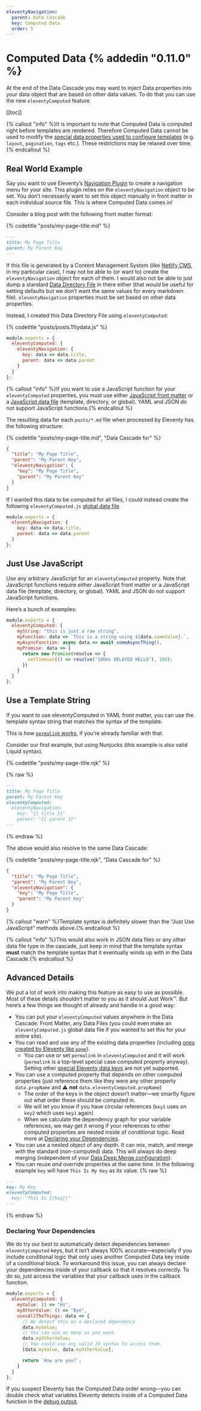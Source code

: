 ```yaml
---
eleventyNavigation:
  parent: Data Cascade
  key: Computed Data
  order: 5
---
```

# Computed Data {% addedin "0.11.0" %}

At the end of the Data Cascade you may want to inject Data properties into your data object that are based on other data values. To do that you can use the new `eleventyComputed` feature.

[[toc]]

{% callout "info" %}It is important to note that Computed Data is computed right before templates are rendered. Therefore Computed Data cannot be used to modify the <a href="/docs/data-configuration/">special data properties used to configure templates</a> (e.g. <code>layout</code>, <code>pagination</code>, <code>tags</code> etc.).<!--  One notable exception here is <code>permalink</code>, which can be set in computed data. --> These restrictions may be relaxed over time.{% endcallout %}

## Real World Example

Say you want to use Eleventy’s [Navigation Plugin](/docs/plugins/navigation/) to create a navigation menu for your site. This plugin relies on the `eleventyNavigation` object to be set. You don’t necessarily want to set this object manually in front matter in each individual source file. This is where Computed Data comes in!

Consider a blog post with the following front matter format:

{% codetitle "posts/my-page-title.md" %}

```markdown
---
title: My Page Title
parent: My Parent Key
---
```

If this file is generated by a Content Management System (like [Netlify CMS](https://www.netlifycms.org/), in my particular case), I may not be able to (or want to) create the `eleventyNavigation` object for each of them. I would also not be able to just dump a standard [Data Directory File](/docs/data-template-dir/) in there either (that _would_ be useful for setting defaults but we don’t want the same values for every markdown file). `eleventyNavigation` properties must be set based on other data properties.

Instead, I created this Data Directory File using `eleventyComputed`:

{% codetitle "posts/posts.11tydata.js" %}

```js
module.exports = {
  eleventyComputed: {
    eleventyNavigation: {
      key: data => data.title,
      parent: data => data.parent
    }
  }
};
```

{% callout "info" %}If you want to use a JavaScript function for your <code>eleventyComputed</code> properties, you must use either <a href="/docs/data-frontmatter/">JavaScript front matter</a> or a <a href="/docs/data-js">JavaScript data file</a> (template, directory, or global). YAML and JSON do not support JavaScript functions.{% endcallout %}

The resulting data for each `posts/*.md` file when processed by Eleventy has the following structure:

{% codetitle "posts/my-page-title.md", "Data Cascade for" %}

```json
{
  "title": "My Page Title",
  "parent": "My Parent Key",
  "eleventyNavigation": {
    "key": "My Page Title",
    "parent": "My Parent Key"
  }
}
```

If I wanted this data to be computed for all files, I could instead create the following `eleventyComputed.js` <a href="docs/data-global">global data file</a>.

```js
module.exports = {
  eleventyNavigation: {
    key: data => data.title,
    parent: data => data.parent
  }
};
```

## Just Use JavaScript

Use any arbitrary JavaScript for an `eleventyComputed` property. Note that JavaScript functions require either JavaScript front matter or a JavaScript data file (template, directory, or global). YAML and JSON do not support JavaScript functions.

Here’s a bunch of examples:

```js
module.exports = {
  eleventyComputed: {
    myString: "this is just a raw string",
    myFunction: data => `This is a string using ${data.someValue}.`,
    myAsyncFunction: async data => await someAsyncThing(),
    myPromise: data => {
      return new Promise(resolve => {
        setTimeout(() => resolve("100ms DELAYED HELLO"), 100);
      })
    }
  }
};
```

## Use a Template String

If you want to use eleventyComputed in YAML front matter, you can use the template syntax string that matches the syntax of the template.

This is how [`permalink` works](/docs/permalinks/#use-data-variables-in-permalink), if you’re already familiar with that.

Consider our first example, but using Nunjucks (this example is also valid Liquid syntax).

{% codetitle "posts/my-page-title.njk" %}

{% raw %}
```markdown
---
title: My Page Title
parent: My Parent Key
eleventyComputed:
  eleventyNavigation:
    key: "{{ title }}"
    parent: "{{ parent }}"
---
```
{% endraw %}

The above would also resolve to the same Data Cascade:

{% codetitle "posts/my-page-title.njk", "Data Cascade for" %}

```json
{
  "title": "My Page Title",
  "parent": "My Parent Key",
  "eleventyNavigation": {
    "key": "My Page Title",
    "parent": "My Parent Key"
  }
}
```

{% callout "warn" %}Template syntax is definitely slower than the “Just Use JavaScript” methods above.{% endcallout %}

{% callout "info" %}This would also work in JSON data files or any other data file type in the cascade, just keep in mind that the template syntax <strong>must</strong> match the template syntax that it eventually winds up with in the Data Cascade.{% endcallout %}

## Advanced Details

We put a lot of work into making this feature as easy to use as possible. Most of these details shouldn’t matter to you as it should Just Work™. But here’s a few things we thought of already and handle in a good way:

* You can put your `eleventyComputed` values anywhere in the Data Cascade: Front Matter, any Data Files (you could even make an `eleventyComputed.js` global data file if you wanted to set this for your entire site).
* You can read and use any of the existing data properties (including [ones created by Eleventy like `page`](/docs/data-eleventy-supplied/)).
  * You can use *or* set `permalink` in `eleventyComputed` and it will work (`permalink` is a top-level special case computed property anyway). Setting other [special Eleventy data keys](/docs/data-configuration/) are not yet supported.
* You can use a computed property that depends on other computed properties (just reference them like they were any other property `data.propName` and ⚠️ **not** `data.eleventyComputed.propName`)
  * The order of the keys in the object doesn’t matter—we smartly figure out what order these should be computed in.
  * We will let you know if you have circular references (`key1` uses on `key2` which uses `key1` again)
  * When we calculate the dependency graph for your variable references, we may get it wrong if your references to other computed properties are nested inside of conditional logic. Read more at [Declaring your Dependencies](#declaring-your-dependencies).
* You can use a nested object of any depth. It can mix, match, and merge with the standard (non-computed) data. This will always do deep merging (independent of your [Data Deep Merge configuration](/docs/data-deep-merge/)).
* You can reuse _and_ override properties at the same time. In the following example `key` will have `This Is My Key` as its value.
{% raw %}
```markdown
---
key: My Key
eleventyComputed:
  key: "This Is {{key}}"
---
```
{% endraw %}

### Declaring Your Dependencies

We do try our best to automatically detect dependencies between `eleventyComputed` keys, but it isn’t always 100% accurate—especially if you include conditional logic that only uses another Computed Data key inside of a conditional block. To workaround this issue, you can always declare your dependencies inside of your callback so that it resolves correctly. To do so, just access the variables that your callback uses in the callback function.

```js
module.exports = {
  eleventyComputed: {
    myValue: () => "Hi",
    myOtherValue: () => "Bye",
    usesAllTheThings: data => {
      // We detect this as a declared dependency
      data.myValue;
      // You can use as many as you want.
      data.myOtherValue;
      // You could use any valid JS syntax to access them.
      [data.myValue, data.myOtherValue];

      return `How are you?`;
    }
  }
};
```

If you suspect Eleventy has the Computed Data order wrong—you can double check what variables Eleventy detects inside of a Computed Data function in the [debug output](/docs/debugging/).
